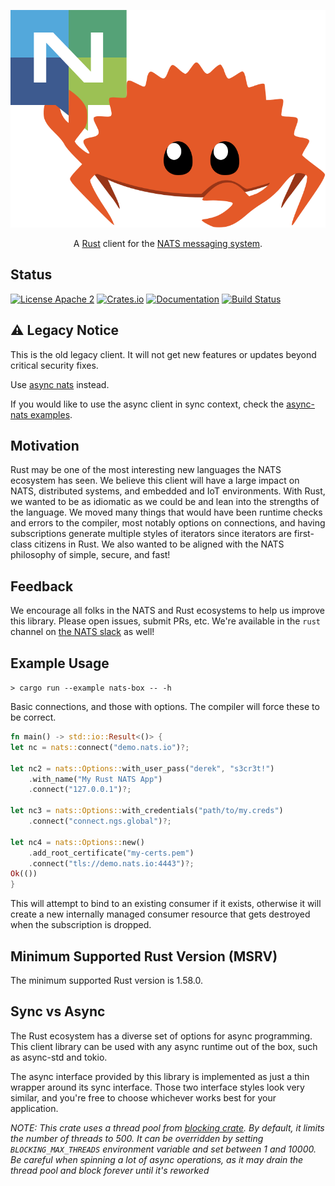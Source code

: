 <p align="center">
  <img src="logo/logo.svg">
</p>

<p align="center">
    A <a href="https://www.rust-lang.org/">Rust</a> client for the <a href="https://nats.io">NATS messaging system</a>.
</p>

## Status

[![License Apache 2](https://img.shields.io/badge/License-Apache2-blue.svg)](https://www.apache.org/licenses/LICENSE-2.0)
[![Crates.io](https://img.shields.io/crates/v/nats.svg)](https://crates.io/crates/nats)
[![Documentation](https://docs.rs/nats/badge.svg)](https://docs.rs/nats/)
[![Build Status](https://github.com/nats-io/nats.rs/actions/workflows/test.yml/badge.svg?branch=main)](https://github.com/nats-io/nats.rs/actions)

## :warning: Legacy Notice

This is the old legacy client. It will not get new features or updates beyond critical security fixes.

Use [async nats](https://crates.io/crates/async-nats) instead.

If you would like to use the async client in sync context, check the [async-nats examples](https://github.com/nats-io/nats.rs/tree/main/async-nats/examples).

## Motivation

Rust may be one of the most interesting new languages the NATS ecosystem has seen.
We believe this client will have a large impact on NATS, distributed systems, and
embedded and IoT environments. With Rust, we wanted to be as idiomatic as we
could be and lean into the strengths of the language. We moved many things that
would have been runtime checks and errors to the compiler, most notably options
on connections, and having subscriptions generate multiple styles of iterators
since iterators are first-class citizens in Rust. We also wanted to be aligned
with the NATS philosophy of simple, secure, and fast!

## Feedback

We encourage all folks in the NATS and Rust ecosystems to help us
improve this library. Please open issues, submit PRs, etc. We're
available in the `rust` channel on [the NATS slack](https://slack.nats.io)
as well!

## Example Usage

`> cargo run --example nats-box -- -h`

Basic connections, and those with options. The compiler will force these to be correct.

```rust
fn main() -> std::io::Result<()> {
let nc = nats::connect("demo.nats.io")?;

let nc2 = nats::Options::with_user_pass("derek", "s3cr3t!")
    .with_name("My Rust NATS App")
    .connect("127.0.0.1")?;

let nc3 = nats::Options::with_credentials("path/to/my.creds")
    .connect("connect.ngs.global")?;

let nc4 = nats::Options::new()
    .add_root_certificate("my-certs.pem")
    .connect("tls://demo.nats.io:4443")?;
Ok(())
}
```
<!--
### Publish

```rust
nc.publish("my.subject", "Hello World!")?;

nc.publish("my.subject", "my message")?;

// Publish a request manually.
let reply = nc.new_inbox();
let rsub = nc.subscribe(&reply)?;
nc.publish_request("my.subject", &reply, "Help me!")?;
```

### Subscribe

```rust
let sub = nc.subscribe("foo")?;
for msg in sub.messages() {}

// Using next.
if let Some(msg) = sub.next() {}

// Other iterators.
for msg in sub.try_iter() {}
for msg in sub.timeout_iter(Duration::from_secs(10)) {}

// Using a threaded handler.
let sub = nc.subscribe("bar")?.with_handler(move |msg| {
    println!("Received {}", &msg);
    Ok(())
});

// Queue subscription.
let qsub = nc.queue_subscribe("foo", "my_group")?;
```

### Request/Response

```rust
let resp = nc.request("foo", "Help me?")?;

// With a timeout.
let resp = nc.request_timeout("foo", "Help me?", Duration::from_secs(2))?;

// With multiple responses.
for msg in nc.request_multi("foo", "Help")?.iter() {}

// Publish a request manually.
let reply = nc.new_inbox();
let rsub = nc.subscribe(&reply)?;
nc.publish_request("foo", &reply, "Help me!")?;
let response = rsub.iter().take(1);
```

### Jetstream

Create a new stream with default options:
```rust
let js = nats::jetstream::new(nc);

// add_stream converts a str into a
// default `StreamConfig`.
js.add_stream("my_stream")?;
```

Create a new consumer:
```rust
let nc = nats::connect("demo.nats.io")?;
let js = nats::jetstream::new(nc);

js.add_stream("my_stream")?;
js.add_consumer("my_stream", "my_consumer")?;
```

Create a new subscription:
```rust
let nc = nats::connect("demo.nats.io")?;
let js = nats::jetstream::new(nc);

js.add_stream("my_stream")?;
let subscription = js.subscribe("my_stream")?;

// add stream with options
js.add_stream(nats::jetstream::StreamConfig{
    name: "my_another_stream".to_string(),
    max_msgs: 2000,
    discard: nats::jetstream::DiscardPolicy::Old,
    ..Default::default()
})?
})
``` -->
This will attempt to bind to an existing consumer if it exists, otherwise it will create a new internally managed consumer resource that gets destroyed when the subscription is dropped.


## Minimum Supported Rust Version (MSRV)

The minimum supported Rust version is 1.58.0.

## Sync vs Async

The Rust ecosystem has a diverse set of options for async programming. This client library can be used with any async runtime out of the box, such as async-std and tokio.

The async interface provided by this library is implemented as just a thin wrapper around its sync interface. Those two interface styles look very similar, and you're free to choose whichever works best for your application.

<em>*NOTE:* This crate uses a thread pool from [blocking crate](https://crates.io/crates/blocking/1.1.0). By default, it limits the number of threads to 500. It can be overridden by setting `BLOCKING_MAX_THREADS` environment variable and set between 1 and 10000. Be careful when spinning a lot of async operations, as it may drain the thread pool and block forever until it's reworked</em>
